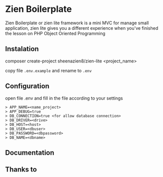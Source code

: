 # Zien Boilerplate
Zien Boilerplate or zien lite framework is a mini MVC for manage small application, zien lite gives you a different experience when you've finished the lesson on PHP Object Oriented Programming

## Instalation
composer create-project sheenazien8/zien-lite <project_name>

copy file `.env.example` and rename to `.env`

## Configuration
open file .env and fill in the file according to your settings
```
> APP_NAME=<name_project>
> APP_DEBUG=true
> DB_CONNECTION=true <for allow database connection>
> DB_DRIVER=<drive>
> DB_HOST=<host>
> DB_USER=<dbuser>
> DB_PASSWORD=<dbpassword>
> DB_NAME=<dbname>
```

## Documentation

## Thanks to
